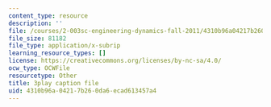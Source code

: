 ```yaml
---
content_type: resource
description: ''
file: /courses/2-003sc-engineering-dynamics-fall-2011/4310b96a04217b260da6ecad613457a4_tm51lwadMOc.srt
file_size: 81182
file_type: application/x-subrip
learning_resource_types: []
license: https://creativecommons.org/licenses/by-nc-sa/4.0/
ocw_type: OCWFile
resourcetype: Other
title: 3play caption file
uid: 4310b96a-0421-7b26-0da6-ecad613457a4
---
```

